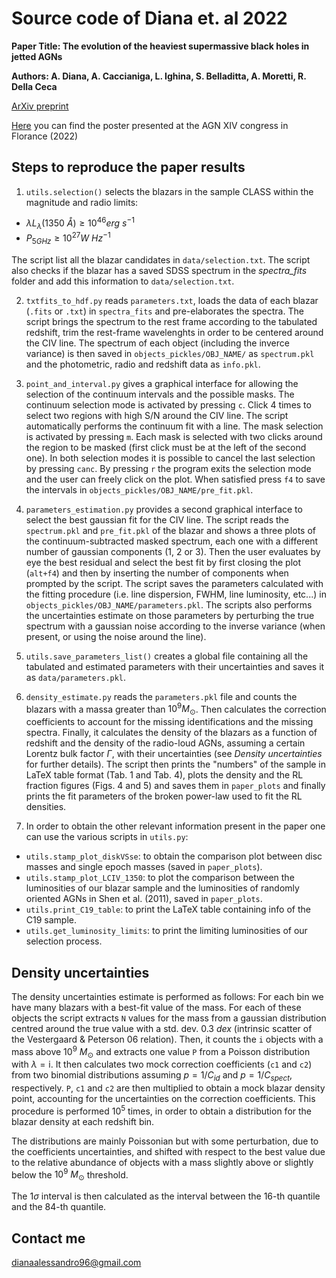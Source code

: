 # Source code of Diana et. al 2022

**Paper Title: The evolution of the heaviest supermassive black holes in jetted AGNs**

**Authors: A. Diana, A. Caccianiga, L. Ighina, S. Belladitta, A. Moretti, R. Della Ceca**

[ArXiv preprint](https://arxiv.org/pdf/2202.03444.pdf)

[Here](https://linktr.ee/dianaalessandro) you can find the poster presented at the AGN XIV congress in Florance (2022)

## Steps to reproduce the paper results

1.   `utils.selection()` selects the blazars in the sample CLASS within the magnitude and radio limits:
- $\lambda L_\lambda(1350\ Å) \geq 10^{46} erg\ s^{-1}$
- $P_{5 GHz} \geq 10^{27} W\ Hz^{-1}$

The script list all the blazar candidates in `data/selection.txt`.
The script also checks if the blazar has a saved SDSS spectrum in the *spectra_fits* folder and add this information to `data/selection.txt`.

2. `txtfits_to_hdf.py` reads `parameters.txt`, loads the data of each blazar (`.fits` or `.txt`) in `spectra_fits` and pre-elaborates the spectra.
The script brings the spectrum to the rest frame according to the tabulated redshift, trim the rest-frame wavelenghts in order to be centered around the CIV line.
The spectrum of each object (including the inverce variance) is then saved in `objects_pickles/OBJ_NAME/` as `spectrum.pkl` and the photometric, radio and redshift data as `info.pkl`.

3. `point_and_interval.py` gives a graphical interface for allowing the selection of the continuum intervals and the possible masks. The continuum selection mode is activated by pressing `c`.
Click 4 times to select two regions with high S/N around the CIV line.
The script automatically performs the continuum fit with a line.
The mask selection is activated by pressing `m`.
Each mask is selected with two clicks around the region to be masked (first click must be at the left of the second one).
In both selection modes it is possible to cancel the last selection by pressing `canc`.
By pressing `r` the program exits the selection mode and the user can freely click on the plot.
When satisfied press `f4` to save the intervals in `objects_pickles/OBJ_NAME/pre_fit.pkl`.

4. `parameters_estimation.py` provides a second graphical interface to select the best gaussian fit for the CIV line.
The script reads the `spectrum.pkl` and `pre_fit.pkl` of the blazar and shows a three plots of the continuum-subtracted masked spectrum, each one with a different number of gaussian components (1, 2 or 3). Then the user evaluates by eye the best residual and select the best fit by first closing the plot (`alt+f4`) and then by inserting the number of components when prompted by the script.
The script saves the parameters calculated with the fitting procedure (i.e. line dispersion, FWHM, line luminosity, etc...) in `objects_pickles/OBJ_NAME/parameters.pkl`.
The scripts also performs the uncertainties estimate on those parameters by perturbing the true spectrum with a gaussian noise according to the inverse variance (when present, or using the noise around the line).

5. `utils.save_parameters_list()` creates a global file containing all the tabulated and estimated parameters with their uncertainties and saves it as `data/parameters.pkl`.

6. `density_estimate.py` reads the `parameters.pkl` file and counts the blazars with a massa greater than $10^9 M_\odot$. 
Then calculates the correction coefficients to account for the missing identifications and the missing spectra.
Finally, it calculates the density of the blazars as a function of redshift and the density of the radio-loud AGNs, assuming a certain Lorentz bulk factor $\Gamma$, with their uncertainties (see *Density uncertainties* for further details).
The script then prints the "numbers" of the sample in LaTeX table format (Tab. 1 and Tab. 4), plots the density and the RL fraction figures (Figs. 4 and 5) and saves them in `paper_plots` and finally prints the fit parameters of the broken power-law used to fit the RL densities.

7. In order to obtain the other relevant information present in the paper one can use the various scripts in `utils.py`:
- `utils.stamp_plot_diskVSse`: to obtain the comparison plot between disc masses and single epoch masses (saved in `paper_plots`).
- `utils.stamp_plot_LCIV_1350`: to plot the comparison between the luminosities of our blazar sample and the luminosities of randomly oriented AGNs in Shen et al. (2011), saved in `paper_plots`.
- `utils.print_C19_table`: to print the LaTeX table containing info of the C19 sample.
- `utils.get_luminosity_limits`: to print the limiting luminosities of our selection process.

## Density uncertainties

The density uncertainties estimate is performed as follows:
For each bin we have many blazars with a best-fit value of the mass. For each of these objects the script extracts `N` values for the mass from a gaussian distribution centred around the true value with a std. dev. $0.3\ dex$ (intrinsic scatter of the Vestergaard & Peterson 06 relation).
Then, it counts the `i` objects with a mass above $10^9\ M_\odot$ and extracts one value `P` from a Poisson distribution with $\lambda=\text{i}$.
It then calculates two mock correction coefficients (`c1` and `c2`) from two binomial distributions assuming $p=1/C_{id}$ and $p=1/C_{spect}$, respectively.
`P`, `c1` and `c2` are then multiplied to obtain a mock blazar density point, accounting for the uncertainties on the correction coefficients.
This procedure is performed $10^5$ times, in order to obtain a distribution for the blazar density at each redshift bin. 

The distributions are mainly Poissonian but with some perturbation, due to the coefficients uncertainties, and shifted with respect to the best value due to the relative abundance of objects with a mass slightly above or slightly below the $10^9\ M_\odot$ threshold.

The $1 \sigma$ interval is then calculated as the interval between the 16-th quantile and the 84-th quantile.

## Contact me
dianaalessandro96@gmail.com